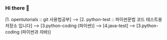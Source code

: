 ### Hi there 👋
[1. opentutorials :: git 사용법공부] --> [2. python-test :: 파이썬문법 코드 테스트용 저장소 입니다] --> [3.python-coding (파이썬)] --> [4.java-test] --> [3.python-coding (파이썬과 자바)]
<!--
**3baaa/3baaa** is a ✨ _special_ ✨ repository because its `README.md` (this file) appears on your GitHub profile.

Here are some ideas to get you started:

- 🔭 I’m currently working on ...
- 🌱 I’m currently learning ...
- 👯 I’m looking to collaborate on ...
- 🤔 I’m looking for help with ...
- 💬 Ask me about ...
- 📫 How to reach me: ...
- 😄 Pronouns: ...
- ⚡ Fun fact: ...
-->
